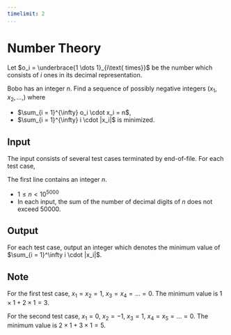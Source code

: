 ```yaml
---
timelimit: 2
...
```


# Number Theory

Let $o_i = \underbrace{1 \dots 1}_{i\text{ times}}$ be the number which consists of $i$ ones in its decimal representation.

Bobo has an integer $n$. Find a sequence of possibly negative integers $(x_1, x_2, \dots, )$ where

* $\sum_{i = 1}^{\infty} o_i \cdot x_i = n$,
* $\sum_{i = 1}^{\infty} i \cdot |x_i|$ is minimized.

## Input

The input consists of several test cases terminated by end-of-file. For each test case,

The first line contains an integer $n$.

* $1 \leq n < 10^{5000}$
* In each input, the sum of the number of decimal digits of $n$ does not exceed $50000$.

## Output

For each test case, output an integer which denotes the minimum value of $\sum_{i = 1}^\infty i \cdot |x_i|$.

<!--SAMPLES-->

## Note

For the first test case, $x_1 = x_2 = 1$, $x_3 = x_4 = \dots = 0$. The minimum value is $1 \times 1 + 2 \times 1 = 3$.

For the second test case, $x_1 = 0$, $x_2 = -1$, $x_3 = 1$, $x_4 = x_5 = \dots = 0$. The minimum value is  $2 \times 1 + 3 \times 1 = 5$.

